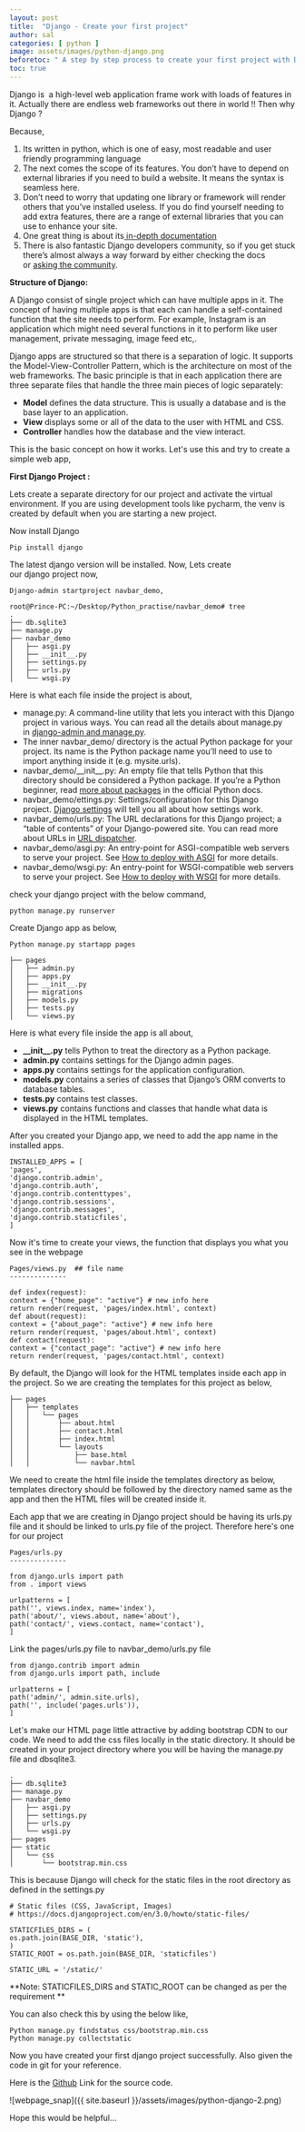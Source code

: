 ```yaml
---
layout: post
title:  "Django - Create your first project"
author: sal
categories: [ python ]
image: assets/images/python-django.png
beforetoc: " A step by step process to create your first project with Django"
toc: true
---
```


<!-- wp:paragraph -->
<p>Django is&nbsp; a high-level web application frame work with loads of features in it. Actually there are endless web frameworks out there in world !! Then why Django ?&nbsp;&nbsp;</p>
<!-- /wp:paragraph -->

<!-- wp:paragraph -->
<p>Because,&nbsp;</p>
<!-- /wp:paragraph -->

<!-- wp:list {"ordered":true} -->
<ol><li>Its written in python, which is one of easy, most readable and user friendly programming language&nbsp;</li><li>The next comes the scope of its features. You don’t have to depend on external libraries if you need to build a website. It means the syntax is seamless here.&nbsp;</li><li>Don’t need to worry that updating one library or framework will render others that you’ve installed useless.&nbsp;If you do find yourself needing to add extra features, there are a range of external libraries that you can use to enhance your site.&nbsp;</li><li>One great thing is about its<a href="https://www.djangoproject.com/"> in-depth documentation</a></li><li>There is also fantastic Django developers community,&nbsp;so if you get stuck there’s almost always a way forward by either checking the docs or&nbsp;<a rel="noreferrer noopener" href="https://stackoverflow.com/questions/tagged/django" target="_blank">asking the community</a>.</li></ol>
<!-- /wp:list -->

<!-- wp:paragraph -->
<p><strong>Structure of Django:&nbsp;</strong></p>
<!-- /wp:paragraph -->

<!-- wp:paragraph -->
<p>A Django consist of single project which can have multiple apps in it. The concept of having multiple apps is that each can handle a self-contained function that the site needs to perform. For example, Instagram is an application which might need several functions in it to perform like user management, private messaging, image feed etc,.&nbsp;</p>
<!-- /wp:paragraph -->

<!-- wp:paragraph -->
<p>Django apps are structured so that there is a&nbsp;separation&nbsp;of logic. It supports the Model-View-Controller Pattern, which is the architecture on most of the web frameworks.&nbsp;The basic principle is that in each application there are three separate files that handle the three main pieces of logic separately:&nbsp;</p>
<!-- /wp:paragraph -->

<!-- wp:list -->
<ul><li><strong>Model</strong>&nbsp;defines the data structure. This is usually a database and is the base layer to an application.&nbsp;</li><li><strong>View</strong>&nbsp;displays some or all of the data to the user with HTML and CSS.&nbsp;</li><li><strong>Controller</strong>&nbsp;handles how the database and the view interact.&nbsp;</li></ul>
<!-- /wp:list -->

<!-- wp:paragraph -->
<p>This is the basic concept on how it works. Let's&nbsp;use this and try to create a simple web app,&nbsp;&nbsp;</p>
<!-- /wp:paragraph -->

<!-- wp:paragraph -->
<p><strong>First Django Project :&nbsp;</strong></p>
<!-- /wp:paragraph -->

<!-- wp:paragraph -->
<p>Lets&nbsp;create a separate directory for our project and activate the virtual environment. If you are using development tools like&nbsp;pycharm, the&nbsp;venv&nbsp;is created by default when you are starting a new project.&nbsp;</p>
<!-- /wp:paragraph -->

<!-- wp:paragraph -->
<p>Now install Django&nbsp;&nbsp;</p>
<!-- /wp:paragraph -->

<!-- wp:code -->
<pre class="wp-block-code"><code>Pip install django </code></pre>
<!-- /wp:code -->

<!-- wp:paragraph -->
<p>The latest&nbsp;django&nbsp;version will be installed. Now,&nbsp;Lets create our&nbsp;django&nbsp;project now,&nbsp;</p>
<!-- /wp:paragraph -->

<!-- wp:code -->
<pre class="wp-block-code"><code>Django-admin startproject navbar_demo, 

root@Prince-PC:~/Desktop/Python_practise/navbar_demo# tree 
. 
├── db.sqlite3 
├── manage.py 
├── navbar_demo 
│   ├── asgi.py 
│   ├── __init__.py 
│   ├── settings.py 
│   ├── urls.py 
│   └── wsgi.py </code></pre>
<!-- /wp:code -->

<!-- wp:paragraph -->
<p>Here is what each file inside the project is about,&nbsp;</p>
<!-- /wp:paragraph -->

<!-- wp:list -->
<ul><li>manage.py: A command-line utility that lets you interact with this Django project in various ways. You can read all the details about manage.py in&nbsp;<a href="https://docs.djangoproject.com/en/3.0/ref/django-admin/" target="_blank" rel="noreferrer noopener">django-admin and manage.py</a>.&nbsp;</li><li>The inner&nbsp;navbar_demo/ directory is the actual Python package for your project. Its name is the Python package name you’ll need to use to import anything inside it (e.g.&nbsp;mysite.urls).&nbsp;</li><li>navbar_demo/__init__.py: An empty file that tells Python that this directory should be considered a Python package. If you’re a Python beginner, read&nbsp;<a href="https://docs.python.org/3/tutorial/modules.html#tut-packages" target="_blank" rel="noreferrer noopener">more about packages</a>&nbsp;in the official Python docs.&nbsp;</li><li>navbar_demo/ettings.py: Settings/configuration for this Django project.&nbsp;<a href="https://docs.djangoproject.com/en/3.0/topics/settings/" target="_blank" rel="noreferrer noopener">Django settings</a>&nbsp;will tell you all about how settings work.&nbsp;</li><li>navbar_demo/urls.py: The URL declarations for this Django project; a “table of contents” of your Django-powered site. You can read more about URLs in&nbsp;<a href="https://docs.djangoproject.com/en/3.0/topics/http/urls/" target="_blank" rel="noreferrer noopener">URL dispatcher</a>.&nbsp;</li><li>navbar_demo/asgi.py: An entry-point for ASGI-compatible web servers to serve your project. See&nbsp;<a href="https://docs.djangoproject.com/en/3.0/howto/deployment/asgi/" target="_blank" rel="noreferrer noopener">How to deploy with ASGI</a>&nbsp;for more details.&nbsp;</li><li>navbar_demo/wsgi.py: An entry-point for WSGI-compatible web servers to serve your project. See&nbsp;<a href="https://docs.djangoproject.com/en/3.0/howto/deployment/wsgi/" target="_blank" rel="noreferrer noopener">How to deploy with WSGI</a>&nbsp;for more details.&nbsp;</li></ul>
<!-- /wp:list -->

<!-- wp:paragraph -->
<p>check your&nbsp;django&nbsp;project with the below command,&nbsp;</p>
<!-- /wp:paragraph -->

<!-- wp:code -->
<pre class="wp-block-code"><code>python manage.py runserver </code></pre>
<!-- /wp:code -->

<!-- wp:paragraph -->
<p>Create Django app as below,&nbsp;</p>
<!-- /wp:paragraph -->

<!-- wp:code -->
<pre class="wp-block-code"><code>Python manage.py startapp pages 

├── pages 
│   ├── admin.py 
│   ├── apps.py 
│   ├── __init__.py 
│   ├── migrations 
│   ├── models.py 
│   ├── tests.py 
│   └── views.py </code></pre>
<!-- /wp:code -->

<!-- wp:paragraph -->
<p>Here is what every file inside the app is all about,&nbsp;</p>
<!-- /wp:paragraph -->

<!-- wp:list -->
<ul><li><strong>__init__.py</strong>&nbsp;tells Python to treat the directory as a Python package.&nbsp;</li><li><strong>admin.py</strong>&nbsp;contains settings for the Django admin pages.&nbsp;</li><li><strong>apps.py</strong>&nbsp;contains settings for the application configuration.&nbsp;</li><li><strong>models.py</strong>&nbsp;contains a series of classes that Django’s ORM converts to database tables.&nbsp;</li><li><strong>tests.py</strong>&nbsp;contains test classes.&nbsp;</li><li><strong>views.py</strong>&nbsp;contains functions and classes that handle what data is displayed in the HTML templates.&nbsp;</li></ul>
<!-- /wp:list -->

<!-- wp:paragraph -->
<p>After you created your Django app, we need to add the app name in the installed apps.&nbsp;</p>
<!-- /wp:paragraph -->

<!-- wp:code -->
<pre class="wp-block-code"><code>INSTALLED_APPS = [ 
'pages', 
'django.contrib.admin', 
'django.contrib.auth', 
'django.contrib.contenttypes', 
'django.contrib.sessions', 
'django.contrib.messages', 
'django.contrib.staticfiles', 
] </code></pre>
<!-- /wp:code -->

<!-- wp:paragraph -->
<p>Now&nbsp;it's&nbsp;time to create your views, the function that displays you what you see in the webpage&nbsp;</p>
<!-- /wp:paragraph -->

<!-- wp:code -->
<pre class="wp-block-code"><code>Pages/views.py  ## file name
--------------
 
def index(request): 
context = {"home_page": "active"} # new info here 
return render(request, 'pages/index.html', context) 
def about(request): 
context = {"about_page": "active"} # new info here 
return render(request, 'pages/about.html', context) 
def contact(request): 
context = {"contact_page": "active"} # new info here 
return render(request, 'pages/contact.html', context) </code></pre>
<!-- /wp:code -->

<!-- wp:paragraph -->
<p>By default, the Django will look for the HTML templates inside each app in the project. So we are creating the templates for this project as below,&nbsp;</p>
<!-- /wp:paragraph -->

<!-- wp:code -->
<pre class="wp-block-code"><code>├── pages 
│   ├── templates 
│   │   └── pages 
│   │       ├── about.html 
│   │       ├── contact.html 
│   │       ├── index.html 
│   │       └── layouts 
│   │           ├── base.html 
│   │           └── navbar.html </code></pre>
<!-- /wp:code -->

<!-- wp:paragraph -->
<p>We need to create the html file inside the templates directory as below, templates directory should be followed by the directory named same as the app and then the HTML files will be created inside it.&nbsp;</p>
<!-- /wp:paragraph -->

<!-- wp:paragraph -->
<p>Each app that we are creating in Django project should be having its urls.py file and it should be linked to urls.py file of the project. Therefore here's one for our project&nbsp;&nbsp;</p>
<!-- /wp:paragraph -->

<!-- wp:code -->
<pre class="wp-block-code"><code>Pages/urls.py 
--------------

from django.urls import path 
from . import views 
 
urlpatterns = [ 
path('', views.index, name='index'), 
path('about/', views.about, name='about'), 
path('contact/', views.contact, name='contact'), 
] </code></pre>
<!-- /wp:code -->

<!-- wp:paragraph -->
<p>Link the pages/urls.py file to navbar_demo/urls.py file&nbsp;</p>
<!-- /wp:paragraph -->

<!-- wp:code -->
<pre class="wp-block-code"><code>from django.contrib import admin 
from django.urls import path, include 
 
urlpatterns = [ 
path('admin/', admin.site.urls), 
path('', include('pages.urls')), 
] </code></pre>
<!-- /wp:code -->

<!-- wp:paragraph -->
<p>Let's make our HTML page little attractive by adding bootstrap CDN to our code. We need to add the&nbsp;css&nbsp;files locally in the static directory. It should be created in your project directory where you will be having the manage.py file and dbsqlite3.&nbsp;</p>
<!-- /wp:paragraph -->

<!-- wp:code -->
<pre class="wp-block-code"><code>. 
├── db.sqlite3 
├── manage.py 
├── navbar_demo 
│   ├── asgi.py 
│   ├── settings.py 
│   ├── urls.py 
│   └── wsgi.py 
├── pages 
├── static 
│   └── css 
│       └── bootstrap.min.css </code></pre>
<!-- /wp:code -->

<!-- wp:paragraph -->
<p>This is because Django will check for the static files in the root directory as defined in the settings.py&nbsp;</p>
<!-- /wp:paragraph -->

<!-- wp:code -->
<pre class="wp-block-code"><code># Static files (CSS, JavaScript, Images) 
# https://docs.djangoproject.com/en/3.0/howto/static-files/ 
 
STATICFILES_DIRS = ( 
os.path.join(BASE_DIR, 'static'), 
) 
STATIC_ROOT = os.path.join(BASE_DIR, 'staticfiles') 
 
STATIC_URL = '/static/' </code></pre>
<!-- /wp:code -->

<!-- wp:paragraph -->
<p>**Note: STATICFILES_DIRS and STATIC_ROOT can be changed as per the requirement **&nbsp;</p>
<!-- /wp:paragraph -->

<!-- wp:paragraph -->
<p>You can also check this by using the below like,&nbsp;</p>
<!-- /wp:paragraph -->

<!-- wp:code -->
<pre class="wp-block-code"><code>Python manage.py findstatus css/bootstrap.min.css 
Python manage.py collectstatic </code></pre>
<!-- /wp:code -->

<!-- wp:paragraph -->
<p>Now you have created your first&nbsp;django&nbsp;project successfully. Also given the code in git for your reference.&nbsp;&nbsp;</p>
<!-- /wp:paragraph -->

Here is the [Github](https://github.com/Dimension8d/Django_bootstrap) Link for the source code.

![webpage_snap]({{ site.baseurl }}/assets/images/python-django-2.png)

Hope this would be helpful...
